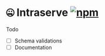 # 🤐 Intraserve [![npm](https://img.shields.io/npm/v/privaserve.svg?style=flat)](https://www.npmjs.org/package/privaserve)

Todo

* [ ] Schema validations
* [ ] Documentation